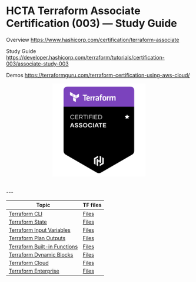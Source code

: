 # HCTA Terraform Associate Certification (003) — Study Guide

Overview
https://www.hashicorp.com/certification/terraform-associate

Study Guide
https://developer.hashicorp.com/terraform/tutorials/certification-003/associate-study-003

Demos
https://terraformguru.com/terraform-certification-using-aws-cloud/

<p align="center">
  <img src="hcta-badge.webp" {:height="50%" width="50%"}>
</p>
<br/>
---


**Topic**	| TF files |
--------- | -------- |
[Terraform CLI](cli/README.md)  | [Files](cli/)  |
[Terraform State](state/README.md)  | [Files](state/)  |
[Terraform Input Variables](variables/README.md)  | [Files](variables/)  |
[Terraform Plan Outputs](outputs/README.md)  | [Files](outputs/) |
[Terraform Built-in Functions ](builtins/README.md)  | [Files](builtins/)  |
[Terraform Dynamic Blocks](dynamic/README.md)  | [Files](dynamic/)  |
[Terraform Cloud](tfc/README.md)  | [Files](tfc/)  |
[Terraform Enterprise](tfe/README.md)  | [Files](tfe/)  |